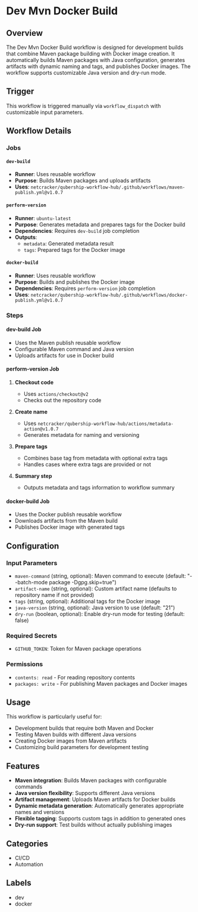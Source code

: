 # Dev Mvn Docker Build

## Overview

The Dev Mvn Docker Build workflow is designed for development builds that combine Maven package building with Docker image creation. It automatically builds Maven packages with Java configuration, generates artifacts with dynamic naming and tags, and publishes Docker images. The workflow supports customizable Java version and dry-run mode.

## Trigger

This workflow is triggered manually via `workflow_dispatch` with customizable input parameters.

## Workflow Details

### Jobs

#### `dev-build`
- **Runner**: Uses reusable workflow
- **Purpose**: Builds Maven packages and uploads artifacts
- **Uses**: `netcracker/qubership-workflow-hub/.github/workflows/maven-publish.yml@v1.0.7`

#### `perform-version`
- **Runner**: `ubuntu-latest`
- **Purpose**: Generates metadata and prepares tags for the Docker build
- **Dependencies**: Requires `dev-build` job completion
- **Outputs**: 
  - `metadata`: Generated metadata result
  - `tags`: Prepared tags for the Docker image

#### `docker-build`
- **Runner**: Uses reusable workflow
- **Purpose**: Builds and publishes the Docker image
- **Dependencies**: Requires `perform-version` job completion
- **Uses**: `netcracker/qubership-workflow-hub/.github/workflows/docker-publish.yml@v1.0.7`

### Steps

#### dev-build Job
- Uses the Maven publish reusable workflow
- Configurable Maven command and Java version
- Uploads artifacts for use in Docker build

#### perform-version Job
1. **Checkout code**
   - Uses `actions/checkout@v2`
   - Checks out the repository code

2. **Create name**
   - Uses `netcracker/qubership-workflow-hub/actions/metadata-action@v1.0.7`
   - Generates metadata for naming and versioning

3. **Prepare tags**
   - Combines base tag from metadata with optional extra tags
   - Handles cases where extra tags are provided or not

4. **Summary step**
   - Outputs metadata and tags information to workflow summary

#### docker-build Job
- Uses the Docker publish reusable workflow
- Downloads artifacts from the Maven build
- Publishes Docker image with generated tags

## Configuration

### Input Parameters
- `maven-command` (string, optional): Maven command to execute (default: "--batch-mode package -Dgpg.skip=true")
- `artifact-name` (string, optional): Custom artifact name (defaults to repository name if not provided)
- `tags` (string, optional): Additional tags for the Docker image
- `java-version` (string, optional): Java version to use (default: "21")
- `dry-run` (boolean, optional): Enable dry-run mode for testing (default: false)

### Required Secrets
- `GITHUB_TOKEN`: Token for Maven package operations

### Permissions
- `contents: read` - For reading repository contents
- `packages: write` - For publishing Maven packages and Docker images

## Usage

This workflow is particularly useful for:
- Development builds that require both Maven and Docker
- Testing Maven builds with different Java versions
- Creating Docker images from Maven artifacts
- Customizing build parameters for development testing

## Features

- **Maven integration**: Builds Maven packages with configurable commands
- **Java version flexibility**: Supports different Java versions
- **Artifact management**: Uploads Maven artifacts for Docker builds
- **Dynamic metadata generation**: Automatically generates appropriate names and versions
- **Flexible tagging**: Supports custom tags in addition to generated ones
- **Dry-run support**: Test builds without actually publishing images

## Categories
- CI/CD
- Automation

## Labels
- dev
- docker
